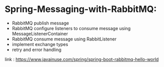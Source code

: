 # Spring-Messaging-with-RabbitMQ:

+ RabbitMQ publish message
+ RabbitMQ configure listeners to consume message using MessageListenerContainer
+ RabbitMQ consume message using RabbitListener
+ implement exchange types
+ retry and error handling

link : https://www.javainuse.com/spring/spring-boot-rabbitmq-hello-world
